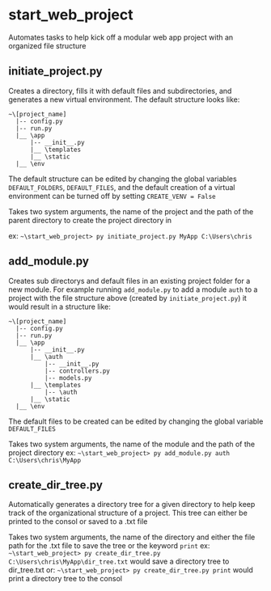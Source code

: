 # start_web_project
Automates tasks to help kick off a modular web app project with an organized file structure


## initiate_project.py
Creates a directory, fills it with default files and subdirectories, and generates a new virtual environment. The default structure looks like:

```
~\[project_name]
  |-- config.py
  |-- run.py
  |__ \app
      |-- __init__.py
      |__ \templates
      |__ \static
  |__ \env
```
The default structure can be edited by changing the global variables `DEFAULT_FOLDERS`, `DEFAULT_FILES`, and the default creation of a virtual environment can be turned off by setting `CREATE_VENV = False`

Takes two system arguments, the name of the project and the path of the parent directory to create the project directory in

ex: `~\start_web_project> py initiate_project.py MyApp C:\Users\chris`

## add_module.py
Creates sub directorys and default files in an existing project folder for a new module. For example running `add_module.py` to add a module `auth` to a project with the file structure above (created by `initiate_project.py`) it would result in a structure like:

```
~\[project_name]
  |-- config.py
  |-- run.py
  |__ \app
      |-- __init__.py
      |__ \auth
          |-- __init__.py
          |-- controllers.py
          |-- models.py
      |__ \templates
          |-- \auth
      |__ \static
  |__ \env
```
The default files to be created can be edited by changing the global variable `DEFAULT_FILES`

Takes two system arguments, the name of the module and the path of the project directory
ex: `~\start_web_project> py add_module.py auth C:\Users\chris\MyApp`

## create_dir_tree.py
Automatically generates a directory tree for a given directory to help keep track of the organizational structure of a project. This tree can either be printed to the consol or saved to a .txt file

Takes two system arguments, the name of the directory and either the file path for the .txt file to save the tree or the keyword `print`
ex: `~\start_web_project> py create_dir_tree.py C:\Users\chris\MyApp\dir_tree.txt` would save a directory tree to dir_tree.txt
or: `~\start_web_project> py create_dir_tree.py print` would print a directory tree to the consol
